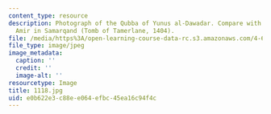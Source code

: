 ```yaml
---
content_type: resource
description: Photograph of the Qubba of Yunus al-Dawadar. Compare with The Ghur-i
  Amir in Samarqand (Tomb of Tamerlane, 1404).
file: /media/https%3A/open-learning-course-data-rc.s3.amazonaws.com/4-615-the-architecture-of-cairo-spring-2002/e0b622e3c88ee064efbc45ea16c94f4c_1118.jpg
file_type: image/jpeg
image_metadata:
  caption: ''
  credit: ''
  image-alt: ''
resourcetype: Image
title: 1118.jpg
uid: e0b622e3-c88e-e064-efbc-45ea16c94f4c
---
```

